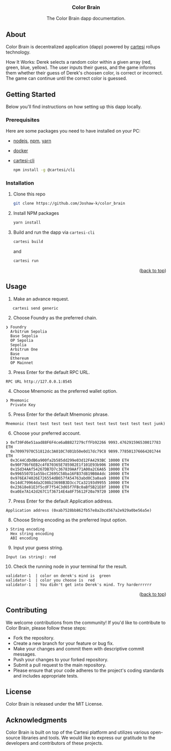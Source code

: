 <a id="readme-top"></a>

<!-- PROJECT LOGO -->
<br />
<div align="center">
  <h3 align="center">Color Brain</h3>

  <p align="center">
    The Color Brain dapp documentation.
  </p>
</div>

## About

<p>
    Color Brain is decentralized application (dapp) powered by <a href="https://docs.cartesi.io/cartesi-rollups/1.3/">cartesi</a> rollups technology.
</p>
<p> 
    How It Works: Derek selects a random color within a given array (red, green, blue, yellow). The user inputs their guess, and the game informs them whether their guess of Derek's choosen color, is correct or incorrect. The game can continue until the correct color is guessed.
</p>

## Getting Started

Below you'll find instructions on how setting up this dapp locally.

### Prerequisites

Here are some packages you need to have installed on your PC:

- [nodejs](https://nodejs.org/en), [npm](https://docs.npmjs.com/cli/v10/configuring-npm/install), [yarn](https://classic.yarnpkg.com/lang/en/docs/install/#debian-stable)

- [docker](https://docs.docker.com/get-docker/)

- [cartesi-cli](https://docs.cartesi.io/cartesi-rollups/1.3/development/migration/#install-cartesi-cli)
  ```sh
  npm install -g @cartesi/cli
  ```

### Installation

1. Clone this repo
   ```sh
   git clone https://github.com/Joshaw-k/color_brain
   ```
2. Install NPM packages
   ```sh
   yarn install
   ```
3. Build and run the dapp via `cartesi-cli`
   ```sh
   cartesi build
   ```
   and
   ```sh
   cartesi run
   ```

<p align="right">(<a href="#readme-top">back to top</a>)</p>

## Usage

1. Make an advance request.

```
   cartesi send generic
```

2. Choose Foundry as the preferred chain.

```
❯ Foundry
  Arbitrum Sepolia
  Base Sepolia
  OP Sepolia
  Sepolia
  Arbitrum One
  Base
  Ethereum
  OP Mainnet
```

3. Press Enter for the default RPC URL.

```
RPC URL http://127.0.0.1:8545
```

4. Choose Mnemonic as the preferred wallet option.

```
❯ Mnemonic
  Private Key
```

5. Press Enter for the default Mnemonic phrase.

```
Mnemonic (test test test test test test test test test test test junk)
```

6. Choose your preferred account.

```
❯ 0xf39Fd6e51aad88F6F4ce6aB8827279cffFb92266 9993.476291596530017783 ETH
  0x70997970C51812dc3A010C7d01b50e0d17dc79C8 9899.778501376664201744 ETH
  0x3C44CdDdB6a900fa2b585dd299e03d12FA4293BC 10000 ETH
  0x90F79bf6EB2c4f870365E785982E1f101E93b906 10000 ETH
  0x15d34AAf54267DB7D7c367839AAf71A00a2C6A65 10000 ETH
  0x9965507D1a55bcC2695C58ba16FB37d819B0A4dc 10000 ETH
  0x976EA74026E726554dB657fA54763abd0C3a0aa9 10000 ETH
  0x14dC79964da2C08b23698B3D3cc7Ca32193d9955 10000 ETH
  0x23618e81E3f5cdF7f54C3d65f7FBc0aBf5B21E8f 10000 ETH
  0xa0Ee7A142d267C1f36714E4a8F75612F20a79720 10000 ETH
```

7. Press Enter for the default Application address.

```
Application address (0xab7528bb862fb57e8a2bcd567a2e929a0be56a5e)
```

8. Choose String encoding as the preferred Input option.

```
❯ String encoding
  Hex string encoding
  ABI encoding
```

9. Input your guess string.

```
Input (as string): red
```

10. Check the running node in your terminal for the result.

```
validator-1  | color on derek's mind is  green
validator-1  | color you choose is  red
validator-1  | You didn't get into Derek's mind. Try harderrrrrr
```

<p align="right">(<a href="#readme-top">back to top</a>)</p>

## Contributing

We welcome contributions from the community! If you'd like to contribute to Color Brain, please follow these steps:

- Fork the repository.
- Create a new branch for your feature or bug fix.
- Make your changes and commit them with descriptive commit messages.
- Push your changes to your forked repository.
- Submit a pull request to the main repository.
- Please ensure that your code adheres to the project's coding standards and includes appropriate tests.

## License

Color Brain is released under the MIT License.

## Acknowledgments

Color Brain is built on top of the Cartesi platform and utilizes various open-source libraries and tools. We would like to express our gratitude to the developers and contributors of these projects.

```

```
